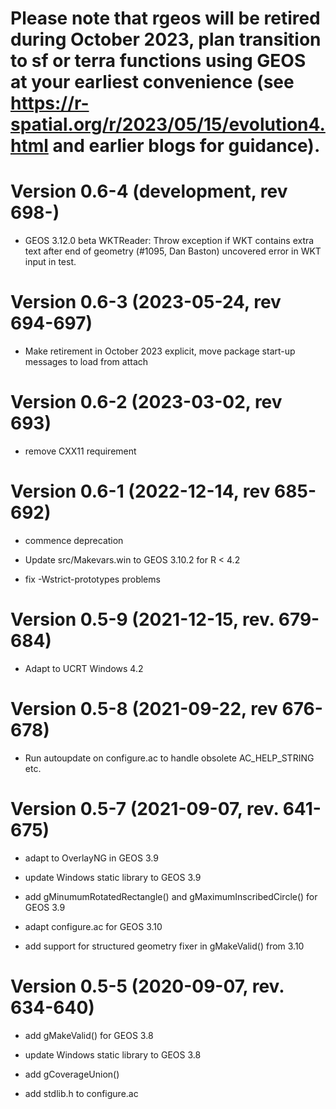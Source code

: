 # Please note that **rgeos** will be retired during October 2023, plan transition to **sf** or **terra** functions using GEOS at your earliest convenience (see https://r-spatial.org/r/2023/05/15/evolution4.html and earlier blogs for guidance).

# Version 0.6-4 (development, rev 698-)

* GEOS 3.12.0 beta WKTReader: Throw exception if WKT contains extra text after end of geometry (#1095, Dan Baston) uncovered error in WKT input in test.

# Version 0.6-3 (2023-05-24, rev 694-697)

* Make retirement in October 2023 explicit, move package start-up messages to load from attach

# Version 0.6-2 (2023-03-02, rev 693)

* remove CXX11 requirement

# Version 0.6-1 (2022-12-14, rev 685-692)

* commence deprecation

* Update src/Makevars.win to GEOS 3.10.2 for R < 4.2

* fix -Wstrict-prototypes problems

# Version 0.5-9 (2021-12-15, rev. 679-684)

* Adapt to UCRT Windows 4.2

# Version 0.5-8 (2021-09-22, rev 676-678)

* Run autoupdate on configure.ac to handle obsolete AC_HELP_STRING etc.

# Version 0.5-7 (2021-09-07, rev. 641-675)

* adapt to OverlayNG in GEOS 3.9

* update Windows static library to GEOS 3.9

* add gMinumumRotatedRectangle() and gMaximumInscribedCircle() for GEOS 3.9

* adapt configure.ac for GEOS 3.10

* add support for structured geometry fixer in gMakeValid() from 3.10

# Version 0.5-5 (2020-09-07, rev. 634-640)

* add gMakeValid() for GEOS 3.8

* update Windows static library to GEOS 3.8

* add gCoverageUnion()

* add stdlib.h to configure.ac

